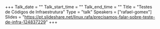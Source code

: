 +++
Talk_date = ""
Talk_start_time = ""
Talk_end_time = ""
Title = "Testes de Códigos de Infraestrutura"
Type = "talk"
Speakers = ["rafael-gomex"]
Slides = "https://pt.slideshare.net/linux.rafa/precisamos-falar-sobre-teste-de-infra-124837229"
+++
